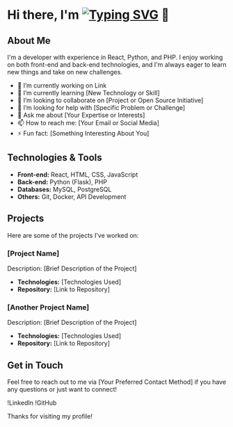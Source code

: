 # Hi there, I'm [![Typing SVG](https://readme-typing-svg.demolab.com?font=Fira+Coda&size=28&duration=3000&pause=800&color=D5D5D5&background=2DFF3903&center=true&vCenter=true&width=435&lines=Rahmandi;Rendy;Rei)](https://git.io/typing-svg) 👋

## About Me
I'm a developer with experience in React, Python, and PHP. I enjoy working on both front-end and back-end technologies, and I'm always eager to learn new things and take on new challenges.

- 🔭 I’m currently working on Link
- 🌱 I’m currently learning [New Technology or Skill]
- 👯 I’m looking to collaborate on [Project or Open Source Initiative]
- 🤔 I’m looking for help with [Specific Problem or Challenge]
- 💬 Ask me about [Your Expertise or Interests]
- 📫 How to reach me: [Your Email or Social Media]
- ⚡ Fun fact: [Something Interesting About You]

## Technologies & Tools
- **Front-end:** React, HTML, CSS, JavaScript
- **Back-end:** Python (Flask), PHP
- **Databases:** MySQL, PostgreSQL
- **Others:** Git, Docker, API Development

## Projects
Here are some of the projects I've worked on:

### [Project Name]
Description: [Brief Description of the Project]
- **Technologies:** [Technologies Used]
- **Repository:** [Link to Repository]

### [Another Project Name]
Description: [Brief Description of the Project]
- **Technologies:** [Technologies Used]
- **Repository:** [Link to Repository]

## Get in Touch
Feel free to reach out to me via [Your Preferred Contact Method] if you have any questions or just want to connect!

!LinkedIn
!GitHub

Thanks for visiting my profile!
